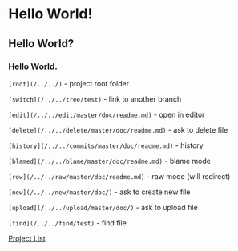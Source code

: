 # Hello World!  
## Hello World?  
### Hello World.  

`[root](/../../)` - project root folder

`[switch](/../../tree/test)` - link to another branch

`[edit](/../../edit/master/doc/readme.md)` - open in editor

`[delete](/../../delete/master/doc/readme.md)` - ask to delete file

`[history](/../../commits/master/doc/readme.md)` - history

`[blamed](/../../blame/master/doc/readme.md)` - blame mode

`[row](/../../raw/master/doc/readme.md)` - raw mode (will redirect)

`[new](/../../new/master/doc/)` - ask to create new file

`[upload](/../../upload/master/doc/)` - ask to upload file

`[find](/../../find/test)` - find file

[Project List](ProjectList.md)
